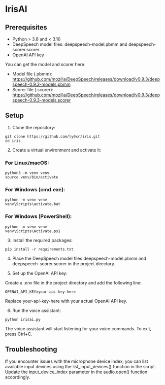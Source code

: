 # IrisAI

## Prerequisites

- Python > 3.6 and < 3.10
- DeepSpeech model files: deepspeech-model.pbmm and deepspeech-scorer.scorer
- OpenAI API key

You can get the model and scorer here:
- Model file (.pbmm): https://github.com/mozilla/DeepSpeech/releases/download/v0.9.3/deepspeech-0.9.3-models.pbmm
- Scorer file (.scorer): https://github.com/mozilla/DeepSpeech/releases/download/v0.9.3/deepspeech-0.9.3-models.scorer

## Setup

1. Clone the repository:

```
git clone https://github.com/ly0xr/iris.git
cd iris
```

2. Create a virtual environment and activate it:

### For Linux/macOS:

```
python3 -m venv venv
source venv/bin/activate
```

### For Windows (cmd.exe):

```
python -m venv venv
venv\Scripts\activate.bat
```

### For Windows (PowerShell):

```
python -m venv venv
venv\Scripts\Activate.ps1
```

3. Install the required packages:

`pip install -r requirements.txt`

4. Place the DeepSpeech model files deepspeech-model.pbmm and deepspeech-scorer.scorer in the project directory.

5. Set up the OpenAI API key:

Create a .env file in the project directory and add the following line:

`OPENAI_API_KEY=your-api-key-here`

Replace your-api-key-here with your actual OpenAI API key.

6. Run the voice assistant:

`python irisai.py`

The voice assistant will start listening for your voice commands. To exit, press Ctrl+C.

## Troubleshooting

If you encounter issues with the microphone device index, you can list available input devices using the list_input_devices() function in the script. Update the input_device_index parameter in the audio.open() function accordingly.
